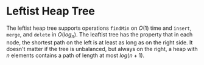 # Leftist Heap Tree

The leftist heap tree supports operations `findMin` on $\mathit{O}(1)$ time and
`insert`, `merge`, and `delete` in $\mathit{O}(log_n)$.  The leaftist tree has
the property that in each node, the shortest path on the left is at least as
long as on the right side. It doesn't matter if the tree is unbalanced, but
always on the right, a heap with $n$ elements contains a path of length at most
$log(n + 1)$.
